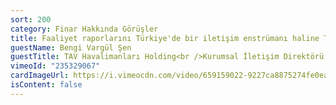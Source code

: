 ```yaml
---
sort: 200
category: Finar Hakkında Görüşler
title: Faaliyet raporlarını Türkiye'de bir iletişim enstrümanı haline TAV-Finar iş birliği getirdi.
guestName: Bengi Vargül Şen
guestTitle: TAV Havalimanları Holding<br />Kurumsal İletişim Direktörü
vimeoId: "235329067"
cardImageUrl: https://i.vimeocdn.com/video/659159022-9227ca8875274fe0ea46d0589004bd7d658b3a005d31da0ae5f366a48d73903f-d.jpg?mw=535&mh=301
isContent: false
---
```

